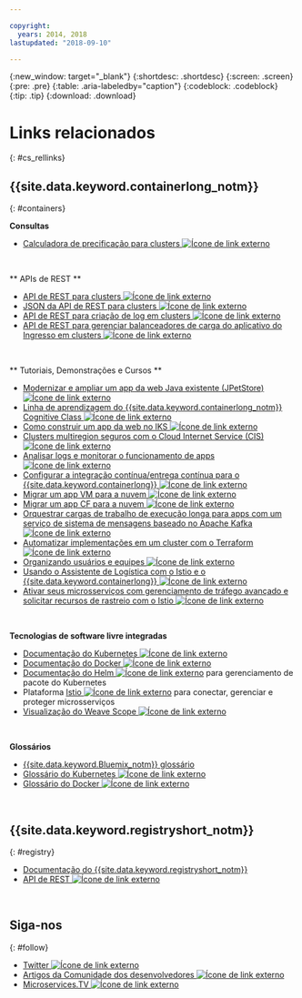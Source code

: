 ```yaml
---

copyright:
  years: 2014, 2018
lastupdated: "2018-09-10"

---
```


{:new_window: target="_blank"}
{:shortdesc: .shortdesc}
{:screen: .screen}
{:pre: .pre}
{:table: .aria-labeledby="caption"}
{:codeblock: .codeblock}
{:tip: .tip}
{:download: .download}




# Links relacionados
{: #cs_rellinks}

## {{site.data.keyword.containerlong_notm}}
{: #containers}

**Consultas**

- [Calculadora de precificação para clusters ![Ícone de link externo](../icons/launch-glyph.svg "Ícone de link externo")](https://console.bluemix.net/pricing/configure/iaas/containers-kubernetes)

<br />


** APIs de REST **

- [API de REST para clusters
![Ícone de link externo](../icons/launch-glyph.svg "Ícone de link externo")](https://containers.bluemix.net/swagger)
- [JSON da API de REST para clusters ![Ícone de link externo](../icons/launch-glyph.svg "Ícone de link externo")](https://containers.bluemix.net/swagger-api-json)
- [API de REST para criação de log em clusters ![Ícone de link externo](../icons/launch-glyph.svg "Ícone de link externo")](https://us-south.containers.bluemix.net/swagger-logging/)
- [API de REST para gerenciar balanceadores de carga do aplicativo do Ingresso em clusters ![Ícone de link externo](../icons/launch-glyph.svg "Ícone de link externo")](https://us-south.containers.bluemix.net/swagger-alb-api/)

<br />


** Tutoriais, Demonstrações e Cursos **

- [Modernizar e ampliar um app da web Java existente (JPetStore) ![Ícone de link externo](../icons/launch-glyph.svg "Ícone de link externo")](https://github.com/IBM-Cloud/jpetstore-kubernetes)
- [Linha de aprendizagem do {{site.data.keyword.containerlong_notm}} Cognitive Class ![Ícone de link externo](../icons/launch-glyph.svg "Ícone de link externo")](https://cognitiveclass.ai/learn/containers-k8s-and-istio-on-ibm-cloud/)
- [Como construir um app da web no IKS ![Ícone de link externo](../icons/launch-glyph.svg "Ícone de link externo")](https://console.bluemix.net/docs/tutorials/scalable-webapp-kubernetes.html#scalable-web-application-on-kubernetes)
- [Clusters multiregion seguros com o Cloud Internet Service (CIS) ![Ícone de link externo](../icons/launch-glyph.svg "Ícone de link externo")](https://console.bluemix.net/docs/tutorials/multi-region-k8s-cis.html#resilient-and-secure-multi-region-kubernetes-clusters-with-cloud-internet-services)
- [Analisar logs e monitorar o funcionamento de apps ![Ícone de link externo](../icons/launch-glyph.svg "Ícone de link externo")](https://console.bluemix.net/docs/tutorials/kubernetes-log-analysis-kibana.html#analyze-logs-and-monitor-the-health-of-kubernetes-applications)
- [Configurar a integração contínua/entrega contínua para o {{site.data.keyword.containerlong}} ![Ícone de link externo](../icons/launch-glyph.svg "Ícone de link externo")](https://console.bluemix.net/docs/tutorials/continuous-deployment-to-kubernetes.html#continuous-deployment-to-kubernetes)
- [Migrar um app VM para a nuvem ![Ícone de link externo](../icons/launch-glyph.svg "Ícone de link externo")](https://console.bluemix.net/docs/tutorials/vm-to-containers-and-kubernetes.html#moving-a-vm-based-app-to-kubernetes)
- [ Migrar um app CF para a nuvem ![Ícone de link externo](../icons/launch-glyph.svg "Ícone de link externo")](https://console.bluemix.net/docs/containers/cs_tutorials_cf.html#cf_tutorial)
- [Orquestrar cargas de trabalho de execução longa para apps com um serviço de sistema de mensagens baseado no Apache Kafka ![Ícone de link externo](../icons/launch-glyph.svg "Ícone de link externo")](https://console.bluemix.net/docs/tutorials/pub-sub-object-storage.html#asynchronous-data-processing-using-object-storage-and-pub-sub-messaging)
- [Automatizar implementações em um cluster com o Terraform ![Ícone de link externo](../icons/launch-glyph.svg "Ícone de link externo")](https://console.bluemix.net/docs/tutorials/plan-create-update-deployments.html#plan-create-and-update-deployment-environments)
- [Organizando usuários e equipes ![Ícone de link externo](../icons/launch-glyph.svg "Ícone de link externo")](https://console.bluemix.net/docs/tutorials/users-teams-applications.html#best-practices-for-organizing-users-teams-applications)
- [Usando o Assistente de Logística com o Istio e o {{site.data.keyword.containerlong}} ![Ícone de link externo](../icons/launch-glyph.svg "Ícone de link externo")](https://github.com/IBM-Cloud/logistics-wizard-kubernetes)
- [Ativar seus microsserviços com gerenciamento de tráfego avançado e solicitar recursos de rastreio com o Istio ![Ícone de link externo](../icons/launch-glyph.svg "Ícone de link externo")](https://developer.ibm.com/code/patterns/manage-microservices-traffic-using-istio/)

<br />


**Tecnologias de software livre integradas**

- [Documentação do Kubernetes ![Ícone de link externo](../icons/launch-glyph.svg "Ícone de link externo")](https://kubernetes.io/)
- [Documentação do Docker ![Ícone de link externo](../icons/launch-glyph.svg "Ícone de link externo")](https://docs.docker.com/engine/)
- <a href="https://docs.helm.sh/helm/" target="_blank">Documentação do Helm <img src="../icons/launch-glyph.svg" alt="Ícone de link externo"></a> para gerenciamento de pacote do Kubernetes
- Plataforma [Istio ![Ícone de link externo](../icons/launch-glyph.svg "Ícone de link externo")](https://istio.io/) para conectar, gerenciar e proteger microsserviços
- [Visualização do Weave Scope ![Ícone de link externo](../icons/launch-glyph.svg "Ícone de link externo")](https://www.weave.works/oss/scope/)

<br />


**Glossários**

- [{{site.data.keyword.Bluemix_notm}} glossário](/docs/overview/glossary/index.html#glossary)
- [Glossário do Kubernetes ![Ícone de link externo](../icons/launch-glyph.svg "Ícone de link externo")](https://kubernetes.io/docs/reference/glossary/?fundamental=true)
- [Glossário do Docker ![Ícone de link externo](../icons/launch-glyph.svg "Ícone de link externo")](https://docs.docker.com/glossary/)

<br />


## {{site.data.keyword.registryshort_notm}}
{: #registry}

- [Documentação do {{site.data.keyword.registryshort_notm}}](/docs/services/Registry/index.html)
- [API de REST ![Ícone de link externo](../icons/launch-glyph.svg "Ícone de link externo")](https://registry.ng.bluemix.net/api/doc/)

<br />


## Siga-nos
{: #follow}

- [Twitter ![Ícone de link externo](../icons/launch-glyph.svg "Ícone de link externo")](https://twitter.com/hashtag/ibmcontainers)
- [Artigos da Comunidade dos desenvolvedores ![Ícone de link externo](../icons/launch-glyph.svg "Ícone de link externo")](https://www.ibm.com/blogs/bluemix/tag/containers/)
- [Microservices.TV ![Ícone de link externo](../icons/launch-glyph.svg "Ícone de link externo")](https://developer.ibm.com/tv/microservices/)

<br />

